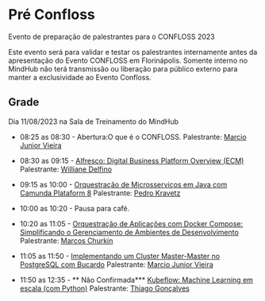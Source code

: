 # Pré Confloss
Evento de preparação de palestrantes para o CONFLOSS 2023

Este evento será para validar e testar os palestrantes internamente antes da apresentação do Evento CONFLOSS em Florinápolis.
Somente interno no MindHub não terá transmissão ou liberação para público externo para manter a exclusividade ao Evento Confloss.

## Grade
Dia 11/08/2023 na Sala de Treinamento do MindHub

* 08:25 as 08:30 - Abertura:O que é o CONFLOSS.
  Palestrante: [Marcio Junior Vieira](https://github.com/ambientelivre/labs/blob/main/speakers/Marcio_Junior_Vieira.md)
* 08:30 as 09:15 - [Alfresco: Digital Business Platform Overview (ECM)](https://github.com/ambientelivre/labs/blob/main/talks/confloss/confloss_2023/Alfresco_Digital_Business_Platform_Overview_ECM.md)
  Palestrante: [Williane Delfino](https://github.com/ambientelivre/labs/blob/main/speakers/Williane_Delfino_Pinheiro.md)
* 09:15 as 10:00 - [Orquestração de Microsserviços em Java com Camunda Plataform 8](https://github.com/ambientelivre/labs/blob/main/talks/confloss/confloss_2023/Orquestracao_de_mircrosservicos_com_Camunda.md)
  Palestrante: [Pedro Kravetz](https://github.com/ambientelivre/labs/blob/main/speakers/Pedro_Kravetz.md)

* 10:00 as 10:20 - Pausa para café.

* 10:20 as 11:05 - [Orquestração de Aplicações com Docker Compose: Simplificando o Gerenciamento de Ambientes de Desenvolvimento](https://github.com/ambientelivre/labs/blob/main/talks/confloss/confloss_2023/Orquestra%C3%A7%C3%A3o_Aplica%C3%A7%C3%B5es_Com_Docker_Compose.md)
  Palestrante: [Marcos Churkin](https://github.com/ambientelivre/labs/blob/main/speakers/Marcos_Junior_Churkin.md)
* 11:05 as 11:50 - [Implementando um Cluster Master-Master no PostgreSQL com Bucardo](https://github.com/ambientelivre/labs/blob/main/talks/confloss/confloss_2023/Implementando_Cluster_Master-Master_no_PostgreSQL_com_Bucardo.md)
  Palestrante: [Marcio Junior Vieira](https://github.com/ambientelivre/labs/blob/main/speakers/Marcio_Junior_Vieira.md)
* 11:50 as 12:35 - ** Não Confirmada*** [Kubeflow: Machine Learning em escala (com Python)](https://github.com/ambientelivre/labs/blob/main/talks/confloss/confloss_2023/Kubeflow_Machine_Learning_em_escala.md)
  Palestrante: [Thiago Gonçalves](https://github.com/ambientelivre/labs/blob/main/speakers/Thiago_G_Goncalves.md)
